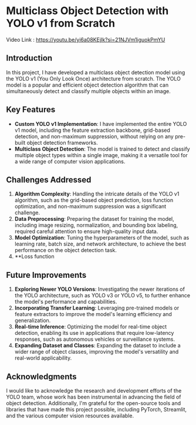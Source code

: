 # Multiclass Object Detection with YOLO v1 from Scratch

Video Link : https://youtu.be/yi6a08KEjIk?si=21NJVm1iguokPmYU

## Introduction
In this project, I have developed a  multiclass object detection model using the YOLO v1 (You Only Look Once) architecture from scratch. The YOLO model is a popular and efficient object detection algorithm that can simultaneously detect and classify multiple objects within an image.

## Key Features
- **Custom YOLO v1 Implementation**: I have implemented the entire YOLO v1 model, including the feature extraction backbone, grid-based detection, and non-maximum suppression, without relying on any pre-built object detection frameworks.
- **Multiclass Object Detection**: The model is trained to detect and classify multiple object types within a single image, making it a versatile tool for a wide range of computer vision applications.

## Challenges Addressed
1. **Algorithm Complexity**: Handling the intricate details of the YOLO v1 algorithm, such as the grid-based object prediction, loss function optimization, and non-maximum suppression was a significant challenge.
2. **Data Preprocessing**: Preparing the dataset for training the model, including image resizing, normalization, and bounding box labeling, required careful attention to ensure high-quality input data.
3. **Model Optimization**: Tuning the hyperparameters of the model, such as learning rate, batch size, and network architecture, to achieve the best performance on the object detection task.
4. **Loss function


## Future Improvements
1. **Exploring Newer YOLO Versions**: Investigating the newer iterations of the YOLO architecture, such as YOLO v3 or YOLO v5, to further enhance the model's performance and capabilities.
2. **Incorporating Transfer Learning**: Leveraging pre-trained models or feature extractors to improve the model's learning efficiency and generalization.
3. **Real-time Inference**: Optimizing the model for real-time object detection, enabling its use in applications that require low-latency responses, such as autonomous vehicles or surveillance systems.
4. **Expanding Dataset and Classes**: Expanding the dataset to include a wider range of object classes, improving the model's versatility and real-world applicability.

## Acknowledgments
I would like to acknowledge the research and development efforts of the YOLO team, whose work has been instrumental in advancing the field of object detection. Additionally, I'm grateful for the open-source tools and libraries that have made this project possible, including PyTorch, Streamlit, and the various computer vision resources available.

